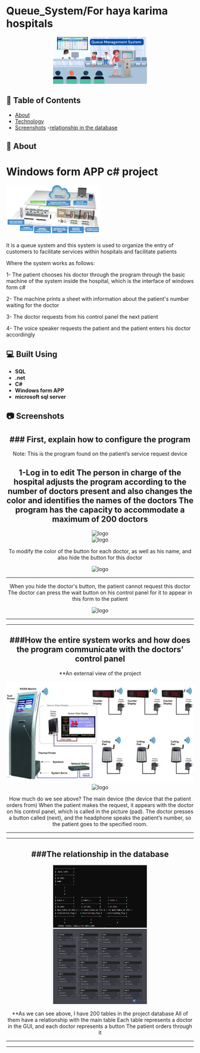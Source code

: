 # Queue_System/For haya karima hospitals

<div align="center">
  
 <img width=50% src="Automatic-Weather-Station-for-Agriculture-Argo-AWS-2.jpg" alt="logo"></a>

</div>


## 📝 Table of Contents

- [About](#about)
- [Technology](#tech)
- [Screenshots](#Screenshots)
-[relationship in the database](#database)

## 📙 About <a name = "about"></a>
<h1>Windows form APP c# project</h1>
 <img width=50% src="v-6.jpg" alt="logo"></a>
<P>It is a queue system and this system is used to organize the entry of customers to facilitate services within hospitals and facilitate patients

Where the system works as follows:

1- The patient chooses his doctor through the program through the basic machine of the system inside the hospital, which is the interface of windows form c#

2- The machine prints a sheet with information about the patient's number waiting for the doctor

3- The doctor requests from his control panel the next patient

4- The voice speaker requests the patient and the patient enters his doctor accordingly
</p>


## 💻 Built Using <a name = "tech"></a>
- **SQL**
- **.net**
- **C#**
- **Windows form APP**
- **microsoft sql server**
## 📷 Screenshots 

<div name="Screenshots" align="center">
  <h2>### First, explain how to configure the program </h2>
<p>Note: This is the program found on the patient’s service request device</p>
  <h2>1-Log in to edit 
The person in charge of the hospital adjusts the program according to the number of doctors present and also changes the color and identifies the names of the doctors 
The program has the capacity to accommodate a maximum of 200 doctors</h2>
   <img width=50% src="quue_system 06_01_2025 08_35_11 م.png" alt="logo"></a><br>
   <img width=50% src="quue_system 06_01_2025 08_51_51 م.png" alt="logo"></a>
 
 <p>To modify the color of the button for each doctor, as well as his name, and also hide the button for this doctor</p>
   <img width=100% src="quue_system 06_01_2025 08_53_18 م.png" alt="logo"></a>
   <hr>
   <p>When you hide the doctor's button, the patient cannot request this doctor 
The doctor can press the wait button on his control panel for it to appear in this form to the patient</p>
   <img width=100% src="quue_system 06_01_2025 09_51_14 م.png" alt="logo"></a>
   <hr>
   <hr>
   <h2>###How the entire system works and how does the program communicate with the doctors’ control panel</h2>
   <p>**An external view of the project</p>
   <img width=100% src="queue-2.webp" alt="logo"></a>
    <img width=100% src="H8a69b3e503f94687976cb3cf48a5662c5.avif" alt="logo"></a>
   <p>How much do we see above? 
The main device (the device that the patient orders from)
When the patient makes the request, it appears with the doctor on his control panel, which is called in the picture (pad).
The doctor presses a button called (next), and the headphone speaks the patient’s number, so the patient goes to the specified room.</p>
   <hr>
   <hr>
   <h2 name="database">###The relationship in the database</h2>
   <img width=50% src="‪Editing Queue-system_README.md at main · mohamedReda404_Queue-system - Google Chrome‬ 06_01_2025 10_18_35 م.png" alt="logo"></a>
   <br>
   <img width=50% src="Untitled.png" alt="logo"></a>

<p>**As we can see above, I have 200 tables in the project database 
All of them have a relationship with the main table 
Each table represents a doctor in the GUI, and each doctor represents a button 
The patient orders through it</p>

   <hr>
   <hr>
  
   
</div>







